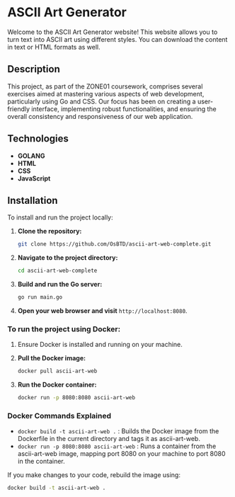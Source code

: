 # ASCII Art Generator

Welcome to the ASCII Art Generator website! This website allows you to turn text into ASCII art using different styles. You can download the content in text or HTML formats as well.

## Description

This project, as part of the ZONE01 coursework, comprises several exercises aimed at mastering various aspects of web development, particularly using Go and CSS. Our focus has been on creating a user-friendly interface, implementing robust functionalities, and ensuring the overall consistency and responsiveness of our web application.

## Technologies

- **GOLANG**
- **HTML**
- **CSS**
- **JavaScript**

## Installation

To install and run the project locally:

1. **Clone the repository:**
    ```sh
    git clone https://github.com/OsBTD/ascii-art-web-complete.git
    ```

2. **Navigate to the project directory:**
    ```sh
    cd ascii-art-web-complete
    ```

3. **Build and run the Go server:**
    ```sh
    go run main.go
    ```

4. **Open your web browser and visit** `http://localhost:8080`.

### To run the project using Docker:

1. Ensure Docker is installed and running on your machine.
2. **Pull the Docker image:**
    ```sh
    docker pull ascii-art-web
    ```

3. **Run the Docker container:**
    ```sh
    docker run -p 8080:8080 ascii-art-web
    ```

### Docker Commands Explained

- `docker build -t ascii-art-web .` : Builds the Docker image from the Dockerfile in the current directory and tags it as ascii-art-web.
- `docker run -p 8080:8080 ascii-art-web` : Runs a container from the ascii-art-web image, mapping port 8080 on your machine to port 8080 in the container.

If you make changes to your code, rebuild the image using:
```sh
docker build -t ascii-art-web .
